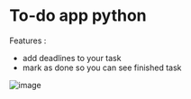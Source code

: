# To-do app python 

Features :
- add deadlines to your task
- mark as done so you can see finished task


![image](https://github.com/putuangga-k/to-do-app/assets/113707064/8ed00bdf-086d-4c54-b973-5542f746a839)
